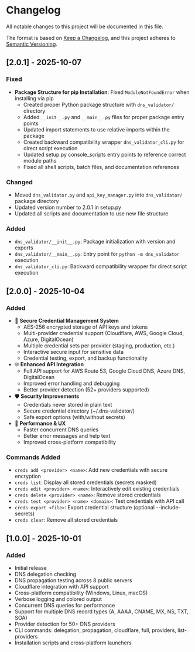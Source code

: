 # Changelog

All notable changes to this project will be documented in this file.

The format is based on [Keep a Changelog](https://keepachangelog.com/en/1.0.0/),
and this project adheres to [Semantic Versioning](https://semver.org/spec/v2.0.0.html).

## [2.0.1] - 2025-10-07

### Fixed
- **Package Structure for pip Installation**: Fixed `ModuleNotFoundError` when installing via pip
  - Created proper Python package structure with `dns_validator/` directory
  - Added `__init__.py` and `__main__.py` files for proper package entry points
  - Updated import statements to use relative imports within the package
  - Created backward compatibility wrapper `dns_validator_cli.py` for direct script execution
  - Updated setup.py console_scripts entry points to reference correct module paths
  - Fixed all shell scripts, batch files, and documentation references

### Changed
- Moved `dns_validator.py` and `api_key_manager.py` into `dns_validator/` package directory
- Updated version number to 2.0.1 in setup.py
- Updated all scripts and documentation to use new file structure

### Added
- `dns_validator/__init__.py`: Package initialization with version and exports
- `dns_validator/__main__.py`: Entry point for `python -m dns_validator` execution
- `dns_validator_cli.py`: Backward compatibility wrapper for direct script execution

## [2.0.0] - 2025-10-04

### Added
- 🔐 **Secure Credential Management System**
  - AES-256 encrypted storage of API keys and tokens
  - Multi-provider credential support (Cloudflare, AWS, Google Cloud, Azure, DigitalOcean)
  - Multiple credential sets per provider (staging, production, etc.)
  - Interactive secure input for sensitive data
  - Credential testing, export, and backup functionality
- 🌐 **Enhanced API Integration**
  - Full API support for AWS Route 53, Google Cloud DNS, Azure DNS, DigitalOcean
  - Improved error handling and debugging
  - Better provider detection (52+ providers supported)
- 🛡️ **Security Improvements**
  - Credentials never stored in plain text
  - Secure credential directory (~/.dns-validator/)
  - Safe export options (with/without secrets)
- 🚀 **Performance & UX**
  - Faster concurrent DNS queries
  - Better error messages and help text
  - Improved cross-platform compatibility

### Commands Added
- `creds add <provider> <name>`: Add new credentials with secure encryption
- `creds list`: Display all stored credentials (secrets masked)
- `creds edit <provider> <name>`: Interactively edit existing credentials
- `creds delete <provider> <name>`: Remove stored credentials
- `creds test <provider> <name> <domain>`: Test credentials with API call
- `creds export <file>`: Export credential structure (optional --include-secrets)
- `creds clear`: Remove all stored credentials

## [1.0.0] - 2025-10-01

### Added
- Initial release
- DNS delegation checking
- DNS propagation testing across 8 public servers
- Cloudflare integration with API support
- Cross-platform compatibility (Windows, Linux, macOS)
- Verbose logging and colored output
- Concurrent DNS queries for performance
- Support for multiple DNS record types (A, AAAA, CNAME, MX, NS, TXT, SOA)
- Provider detection for 50+ DNS providers
- CLI commands: delegation, propagation, cloudflare, full, providers, list-providers
- Installation scripts and cross-platform launchers